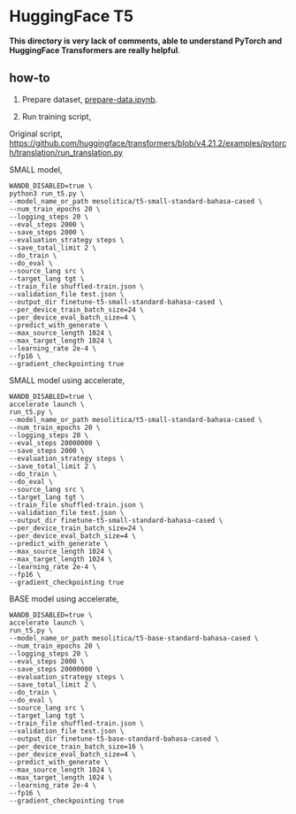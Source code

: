 # HuggingFace T5

**This directory is very lack of comments, able to understand PyTorch and HuggingFace Transformers are really helpful**.

## how-to

1. Prepare dataset, [prepare-data.ipynb](prepare-data.ipynb).

2. Run training script,

Original script, https://github.com/huggingface/transformers/blob/v4.21.2/examples/pytorch/translation/run_translation.py

SMALL model,
```
WANDB_DISABLED=true \
python3 run_t5.py \
--model_name_or_path mesolitica/t5-small-standard-bahasa-cased \
--num_train_epochs 20 \
--logging_steps 20 \
--eval_steps 2000 \
--save_steps 2000 \
--evaluation_strategy steps \
--save_total_limit 2 \
--do_train \
--do_eval \
--source_lang src \
--target_lang tgt \
--train_file shuffled-train.json \
--validation_file test.json \
--output_dir finetune-t5-small-standard-bahasa-cased \
--per_device_train_batch_size=24 \
--per_device_eval_batch_size=4 \
--predict_with_generate \
--max_source_length 1024 \
--max_target_length 1024 \
--learning_rate 2e-4 \
--fp16 \
--gradient_checkpointing true
```

SMALL model using accelerate,
```
WANDB_DISABLED=true \
accelerate launch \
run_t5.py \
--model_name_or_path mesolitica/t5-small-standard-bahasa-cased \
--num_train_epochs 20 \
--logging_steps 20 \
--eval_steps 20000000 \
--save_steps 2000 \
--evaluation_strategy steps \
--save_total_limit 2 \
--do_train \
--do_eval \
--source_lang src \
--target_lang tgt \
--train_file shuffled-train.json \
--validation_file test.json \
--output_dir finetune-t5-small-standard-bahasa-cased \
--per_device_train_batch_size=24 \
--per_device_eval_batch_size=4 \
--predict_with_generate \
--max_source_length 1024 \
--max_target_length 1024 \
--learning_rate 2e-4 \
--fp16 \
--gradient_checkpointing true
```

BASE model using accelerate,
```
WANDB_DISABLED=true \
accelerate launch \
run_t5.py \
--model_name_or_path mesolitica/t5-base-standard-bahasa-cased \
--num_train_epochs 20 \
--logging_steps 20 \
--eval_steps 2000 \
--save_steps 20000000 \
--evaluation_strategy steps \
--save_total_limit 2 \
--do_train \
--do_eval \
--source_lang src \
--target_lang tgt \
--train_file shuffled-train.json \
--validation_file test.json \
--output_dir finetune-t5-base-standard-bahasa-cased \
--per_device_train_batch_size=16 \
--per_device_eval_batch_size=4 \
--predict_with_generate \
--max_source_length 1024 \
--max_target_length 1024 \
--learning_rate 2e-4 \
--fp16 \
--gradient_checkpointing true
```